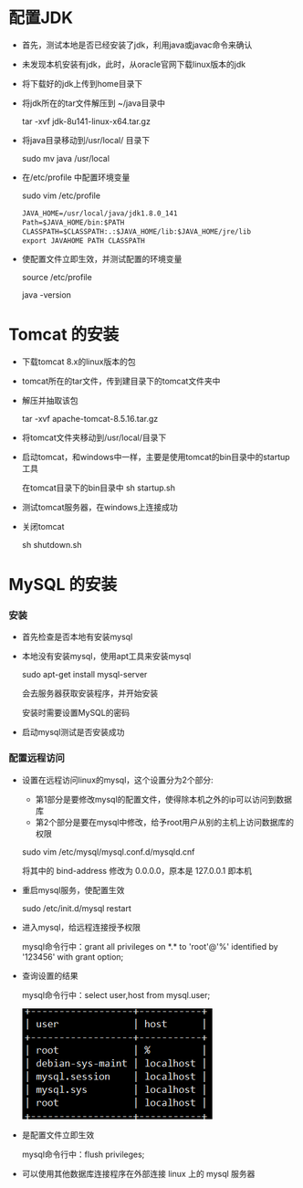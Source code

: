 # 配置JDK

* 首先，测试本地是否已经安装了jdk，利用java或javac命令来确认

* 未发现本机安装有jdk，此时，从oracle官网下载linux版本的jdk

* 将下载好的jdk上传到home目录下

* 将jdk所在的tar文件解压到 ~/java目录中

  tar -xvf jdk-8u141-linux-x64.tar.gz

* 将java目录移动到/usr/local/ 目录下

  sudo  mv  java /usr/local

* 在/etc/profile 中配置环境变量

  sudo vim /etc/profile

  ```properties
  JAVA_HOME=/usr/local/java/jdk1.8.0_141
  Path=$JAVA_HOME/bin:$PATH
  CLASSPATH=$CLASSPATH:.:$JAVA_HOME/lib:$JAVA_HOME/jre/lib
  export JAVAHOME PATH CLASSPATH
  ```

* 使配置文件立即生效，并测试配置的环境变量

  source /etc/profile

  java -version

# Tomcat 的安装

* 下载tomcat 8.x的linux版本的包 

* tomcat所在的tar文件，传到建目录下的tomcat文件夹中

* 解压并抽取该包

  tar -xvf apache-tomcat-8.5.16.tar.gz

* 将tomcat文件夹移动到/usr/local/目录下

* 启动tomcat，和windows中一样，主要是使用tomcat的bin目录中的startup工具

  在tomcat目录下的bin目录中 sh startup.sh

* 测试tomcat服务器，在windows上连接成功

* 关闭tomcat

  sh shutdown.sh

# MySQL 的安装

### 安装

* 首先检查是否本地有安装mysql

* 本地没有安装mysql，使用apt工具来安装mysql

  sudo apt-get install mysql-server

  会去服务器获取安装程序，并开始安装

  安装时需要设置MySQL的密码

* 启动mysql测试是否安装成功

### 配置远程访问

* 设置在远程访问linux的mysql，这个设置分为2个部分:

  * 第1部分是要修改mysql的配置文件，使得除本机之外的ip可以访问到数据库
  * 第2个部分是要在mysql中修改，给予root用户从别的主机上访问数据库的权限

  sudo vim /etc/mysql/mysql.conf.d/mysqld.cnf

  将其中的 bind-address 修改为 0.0.0.0，原本是 127.0.0.1 即本机

* 重启mysql服务，使配置生效

  sudo /etc/init.d/mysql restart

* 进入mysql，给远程连接授予权限

  mysql命令行中：grant all privileges on \*.\* to 'root'@'%' identified by '123456' with grant option;

* 查询设置的结果

  mysql命令行中：select user,host from mysql.user;

  ![image-20191125195721026](linux_Java%E7%8E%AF%E5%A2%83.assets/image-20191125195721026.png)

* 是配置文件立即生效

  mysql命令行中：flush privileges;

* 可以使用其他数据库连接程序在外部连接 linux 上的 mysql 服务器
